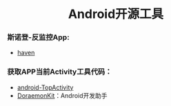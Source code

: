 <h1 align="center">Android开源工具</h1>

### 斯诺登-反监控App:
* [haven](https://github.com/guardianproject/haven)


### 获取APP当前Activity工具代码：
* [android-TopActivity](https://github.com/109021017/android-TopActivity)
* [DoraemonKit](https://github.com/didi/DoraemonKit)：Android开发助手